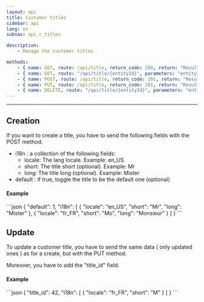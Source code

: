 ```yaml
---
layout: api
title: Customer titles
sidebar: api
lang: en
subnav: api_c_titles

description:
    - Manage the customer titles

methods:
    - { name: GET, route: /api/title, return_code: 200, return: "Results of the 'title' loop" }
    - { name: GET, route: "/api/title/{entityId}", parameters: "entityId: The customer title id", return_code: 200, return: "Results of the 'title' loop for entityId" }
    - { name: POST, route: /api/title, return_code: 201, return: "Results of the 'title' loop for the created title"}
    - { name: PUT, route: /api/title, return_code: 201, return: "Results of the 'title' loop for the updated title" }
    - { name: DELETE, route: "/api/title/{entityId}", parameters: "entityId: The customer title id", return_code: 204, return: Nothing }
---
```

---

<h2>Creation</h2>

If you want to create a title, you have to send the following fields with the POST method.

<ul>
    <li>
        i18n  : a collection of the following fields:
        <ul>
            <li>locale: The lang locale. Example: en_US </li>
            <li>short: The title short (optional). Example: Mr </li>
            <li>long: The title long (optional). Example: Mister </li>
        </ul>
    </li>
    <li>default : if true, toggle the title to be the default one (optional)</li>
</ul>

<h4> Example </h4>
```json
{
    "default": 1,
    "i18n": [
        {
            "locale": "en_US",
            "short": "Mr",
            "long": "Mister"
        },
        {
            "locale": "fr_FR",
            "short": "Mo",
            "long": "Monsieur"
        }
    ]
}
```

<h2>Update</h2>

To update a customer title, you have to send the same data ( only updated ones ) as for a create, but with the PUT method.

Moreover, you have to add the "title_id" field.

<h4> Example </h4>
```json
{
    "title_id": 42,
    "i18n": [
        {
            "locale": "fr_FR",
            "short": "M"
        }
    ]
}
```